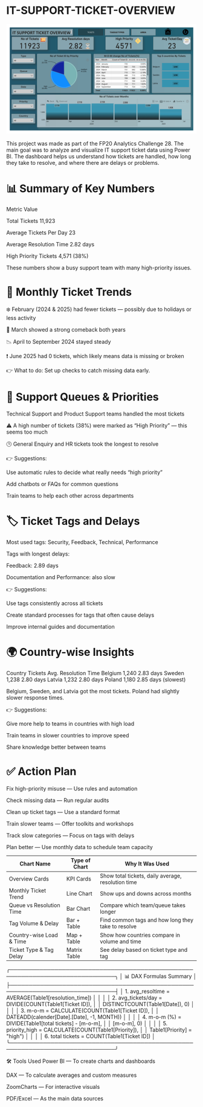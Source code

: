 # IT-SUPPORT-TICKET-OVERVIEW
![Alt text](https://github.com/KARTHIKDAKOJI/IT-SUPPORT-TICKET-OVERVIEW/blob/a96cbbbca0b42c0a83426158331c4b4517aabc2d/support_ticket_f20%20challenege_page-0001.jpg)


This project was made as part of the FP20 Analytics Challenge 28. The main goal was to analyze and visualize IT support ticket data using Power BI. The dashboard helps us understand how tickets are handled, how long they take to resolve, and where there are delays or problems.






# 📊 Summary of Key Numbers
Metric	Value

Total Tickets	11,923

Average Tickets Per Day	23

Average Resolution Time	2.82 days

High Priority Tickets	4,571 (38%)

These numbers show a busy support team with many high-priority issues.

# 📅 Monthly Ticket Trends
❄️ February (2024 & 2025) had fewer tickets — possibly due to holidays or less activity

💪 March showed a strong comeback both years

📉 April to September 2024 stayed steady

❗ June 2025 had 0 tickets, which likely means data is missing or broken

👉 What to do: Set up checks to catch missing data early.

# 📂 Support Queues & Priorities
Technical Support and Product Support teams handled the most tickets

⚠️ A high number of tickets (38%) were marked as “High Priority” — this seems too much

🕒 General Enquiry and HR tickets took the longest to resolve

👉 Suggestions:

Use automatic rules to decide what really needs “high priority”

Add chatbots or FAQs for common questions

Train teams to help each other across departments

# 🏷️ Ticket Tags and Delays
Most used tags: Security, Feedback, Technical, Performance

Tags with longest delays:

Feedback: 2.89 days

Documentation and Performance: also slow

👉 Suggestions:

Use tags consistently across all tickets

Create standard processes for tags that often cause delays

Improve internal guides and documentation

# 🌍 Country-wise Insights
Country	Tickets	Avg. Resolution Time
Belgium	1,240	2.83 days
Sweden	1,238	2.80 days
Latvia	1,232	2.80 days
Poland	1,180	2.85 days (slowest)

Belgium, Sweden, and Latvia got the most tickets. Poland had slightly slower response times.

👉 Suggestions:

Give more help to teams in countries with high load

Train teams in slower countries to improve speed

Share knowledge better between teams

# ✅ Action Plan
Fix high-priority misuse — Use rules and automation

Check missing data — Run regular audits

Clean up ticket tags — Use a standard format

Train slower teams — Offer toolkits and workshops

Track slow categories — Focus on tags with delays

Plan better — Use monthly data to schedule team capacity

| Chart Name               |  Type of Chart    |                  Why It Was Used                   |
| ------------------------ | ----------------- | -------------------------------------------------- |
| Overview Cards           | KPI Cards         | Show total tickets, daily average, resolution time |
| Monthly Ticket Trend     | Line Chart        | Show ups and downs across months                   |
| Queue vs Resolution Time | Bar Chart         | Compare which team/queue takes longer              |
| Tag Volume & Delay       | Bar + Table       | Find common tags and how long they take to resolve |
| Country-wise Load & Time | Map + Table       | Show how countries compare in volume and time      |
| Ticket Type & Tag Delay  | Matrix Table      | See delay based on ticket type and tag             |




╭──────────────────────────────────────────────────────────────────────────────╮
│                              📊 DAX Formulas Summary                         │
├──────────────────────────────────────────────────────────────────────────────┤
│ 1. avg_resoltime     = AVERAGE(Table1[resolution_time])                      │
│                                                                              │
│ 2. avg_tickets/day   = DIVIDE(COUNT(Table1[Ticket ID]),                      │
│                          DISTINCTCOUNT(Table1[Date]), 0)                     │
│                                                                              │
│ 3. m-o-m             = CALCULATE(COUNT(Table1[Ticket ID]),                   │
│                          DATEADD(calender[Date].[Date], -1, MONTH))          │
│                                                                              │
│ 4. m-o-m (%)         = DIVIDE(Table1[total tickets] - [m-o-m],               │
│                          [m-o-m], 0)                                         │
│                                                                              │
│ 5. priority_high     = CALCULATE(COUNT(Table1[Priority]),                    │
│                          Table1[Priority] = "high")                          │
│                                                                              │
│ 6. total tickets     = COUNT(Table1[Ticket ID])                              │
╰──────────────────────────────────────────────────────────────────────────────╯



🛠 Tools Used
Power BI — To create charts and dashboards

DAX — To calculate averages and custom measures

ZoomCharts — For interactive visuals

PDF/Excel — As the main data sources

